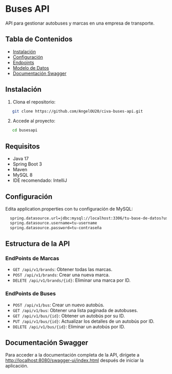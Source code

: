 # Buses API
API para gestionar autobuses y marcas en una empresa de transporte.

## Tabla de Contenidos
- [Instalación](#instalación)
- [Configuración](#configuración)
- [Endpoints](#endpoints)
- [Modelo de Datos](#modelo-de-datos)
- [Documentación Swagger](#documentación-swagger)

## Instalación
1. Clona el repositorio:
```bash
   git clone https://github.com/AngelOU20/civa-buses-api.git
```

2. Accede al proyecto:
```bash
   cd busesapi
```

## Requisitos
- Java 17
- Spring Boot 3
- Maven
- MySQL 8 
- IDE recomendado: IntelliJ

## Configuración
Edita application.properties con tu configuración de MySQL:
```bash
  spring.datasource.url=jdbc:mysql://localhost:3306/tu-base-de-datos?useSSL=false
  spring.datasource.username=tu-username
  spring.datasource.password=tu-contraseña
```

## Estructura de la API
### EndPoints de Marcas

- `GET /api/v1/brands`: Obtener todas las marcas.
- `POST /api/v1/brands`: Crear una nueva marca.
- `DELETE /api/v1/brands/{id}`: Eliminar una marca por ID.

### EndPoints de Buses

- `POST /api/v1/bus`: Crear un nuevo autobús.
- `GET /api/v1/bus`: Obtener una lista paginada de autobuses.
- `GET /api/v1/bus/{id}`: Obtener un autobús por su ID.
- `PUT /api/v1/bus/{id}`: Actualizar los detalles de un autobús por ID.
- `DELETE /api/v1/bus/{id}`: Eliminar un autobús por ID.

## Documentación Swagger
Para acceder a la documentación completa de la API, dirígete a [http://localhost:8080/swagger-ui/index.html](http://localhost:8080/swagger-ui/index.html) después de iniciar la aplicación.